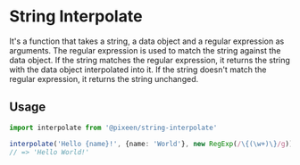 # String Interpolate

It's a function that takes a string, a data object and a regular expression as arguments. The regular expression is used
to match the string against the data object. If the string matches the regular expression, it returns the string with
the data object interpolated into it. If the string doesn't match the regular expression, it returns the string
unchanged.

## Usage

```typescript
import interpolate from '@pixeen/string-interpolate'

interpolate('Hello {name}!', {name: 'World'}, new RegExp(/\{(\w+)\}/g))
// => 'Hello World!'
```
